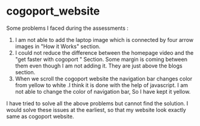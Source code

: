 # cogoport_website

Some problems I faced during the assessments :

1) I am not able to add the laptop image which is connected by four arrow images in "How it Works" section.
2) I could not reduce the difference between the homepage video and the "get faster with cogoport " Section. Some margin is coming between them even though I am not adding it. They are just above the blogs section.
3) When we scroll the cogoport website the navigation bar changes color from yellow to white .I think it is done with the help of javascript. I am not able to change the color of navigation bar, So I have kept it yellow.

I have tried to solve all the above problems but cannot find the solution. I would solve these issues at the earliest, so that my website look exactly same as cogoport website.
